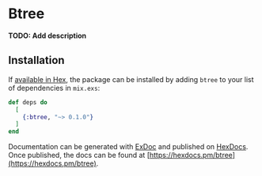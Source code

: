 # Btree

**TODO: Add description**

## Installation

If [available in Hex](https://hex.pm/docs/publish), the package can be installed
by adding `btree` to your list of dependencies in `mix.exs`:

```elixir
def deps do
  [
    {:btree, "~> 0.1.0"}
  ]
end
```

Documentation can be generated with [ExDoc](https://github.com/elixir-lang/ex_doc)
and published on [HexDocs](https://hexdocs.pm). Once published, the docs can
be found at [https://hexdocs.pm/btree](https://hexdocs.pm/btree).

